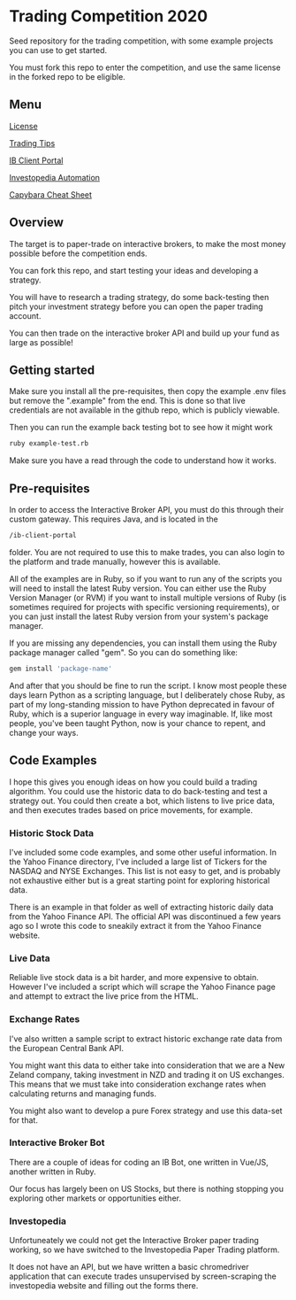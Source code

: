 # Trading Competition 2020

Seed repository for the trading competition, with some example projects you can use to get started.

You must fork this repo to enter the competition, and use the same license in the forked repo to be eligible.

## Menu

[License](LICENSE)

[Trading Tips](TRADING.md)

[IB Client Portal](IB-CLIENT-PORTAL.md)

[Investopedia Automation](INVESTOPEDIA.md)

[Capybara Cheat Sheet](https://gist.github.com/zhengjia/428105)

## Overview

The target is to paper-trade on interactive brokers, to make the most money possible before the competition ends.

You can fork this repo, and start testing your ideas and developing a strategy.

You will have to research a trading strategy, do some back-testing then pitch your investment strategy before you can open the paper trading account.

You can then trade on the interactive broker API and build up your fund as large as possible!

## Getting started

Make sure you install all the pre-requisites, then copy the example .env files but remove the ".example" from the end.  This is done so that live credentials are not available in the github repo, which is publicly viewable.

Then you can run the example back testing bot to see how it might work

```bash
ruby example-test.rb
```

Make sure you have a read through the code to understand how it works.

## Pre-requisites

In order to access the Interactive Broker API, you must do this through their custom gateway.  This requires Java, and is located in the

```bash
/ib-client-portal
```

folder.  You are not required to use this to make trades, you can also login to the platform and trade manually, however this is available.

All of the examples are in Ruby, so if you want to run any of the scripts you will need to install the latest Ruby version.  You can either use the Ruby Version Manager (or RVM) if you want to install multiple versions of Ruby (is sometimes required for projects with specific versioning requirements), or you can just install the latest Ruby version from your system's package manager.

If you are missing any dependencies, you can install them using the Ruby package manager called "gem".  So you can do something like:

```bash
gem install 'package-name'
```

And after that you should be fine to run the script.  I know most people these days learn Python as a scripting language, but I deliberately chose Ruby, as part of my long-standing mission to have Python deprecated in favour of Ruby, which is a superior language in every way imaginable.  If, like most people, you've been taught Python, now is your chance to repent, and change your ways.

## Code Examples

I hope this gives you enough ideas on how you could build a trading algorithm.  You could use the historic data to do back-testing and test a strategy out.  You could then create a bot, which listens to live price data, and then executes trades based on price movements, for example.

### Historic Stock Data

I've included some code examples, and some other useful information.  In the Yahoo Finance directory, I've included a large list of Tickers for the NASDAQ and NYSE Exchanges.  This list is not easy to get, and is probably not exhaustive either but is a great starting point for exploring historical data.

There is an example in that folder as well of extracting historic daily data from the Yahoo Finance API.  The official API was discontinued a few years ago so I wrote this code to sneakily extract it from the Yahoo Finance website.

### Live Data

Reliable live stock data is a bit harder, and more expensive to obtain.  However I've included a script which will scrape the Yahoo Finance page and attempt to extract the live price from the HTML.

### Exchange Rates

I've also written a sample script to extract historic exchange rate data from the European Central Bank API.

You might want this data to either take into consideration that we are a New Zeland company, taking investment in NZD and trading it on US exchanges.  This means that we must take into consideration exchange rates when calculating returns and managing funds.

You might also want to develop a pure Forex strategy and use this data-set for that.

### Interactive Broker Bot

There are a couple of ideas for coding an IB Bot, one written in Vue/JS, another written in Ruby.

Our focus has largely been on US Stocks, but there is nothing stopping you exploring other markets or opportunities either.

### Investopedia

Unfortuneately we could not get the Interactive Broker paper trading working, so we have switched to the Investopedia Paper Trading platform.

It does not have an API, but we have written a basic chromedriver application that can execute trades unsupervised by screen-scraping the investopedia website and filling out the forms there.
